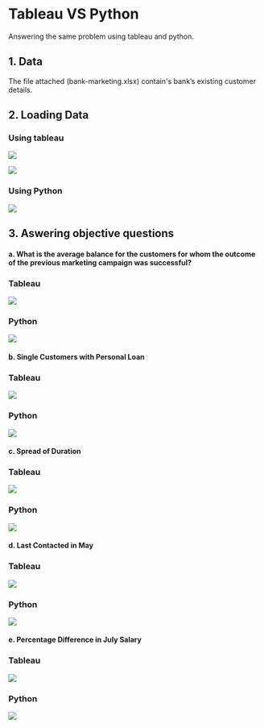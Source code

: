 
# Tableau VS Python

Answering the same problem using tableau and python.


## 1. Data
The file attached (bank-marketing.xlsx) contain's bank’s existing customer details.

## 2. Loading Data

### Using tableau
![](images/Capture1.PNG)  

![](images/Capture11.PNG)
### Using Python 
![](images/Capture.PNG)
## 3. Aswering objective questions 

#### a. What is the average balance for the customers for whom the outcome of the previous marketing campaign was successful?

### Tableau
![](images/at.PNG)
###  Python
![](images/ap.PNG)
#### b. Single Customers with Personal Loan

### Tableau
![](images/bt.PNG)
###  Python
![](images/bp.PNG)
#### c. Spread of Duration

### Tableau
![](images/ct.PNG)
###  Python
![](images/cp.PNG)
#### d. Last Contacted in May

### Tableau
![](images/dt.PNG)
###  Python
![](images/dp.PNG)
#### e. Percentage Difference in July Salary 

### Tableau
![](images/dt.PNG)
###  Python
![](images/dp.PNG)
